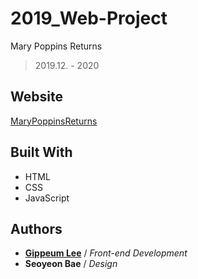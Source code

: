# 2019_Web-Project
Mary Poppins Returns
> 2019.12. - 2020

## Website
[MaryPoppinsReturns](https://pppeum62.github.io/2019_Web-Project/)

## Built With
- HTML
- CSS
- JavaScript

## Authors
- [**Gippeum Lee**](https://github.com/pppeum62) / *Front-end Development*
- **Seoyeon Bae** / *Design*
